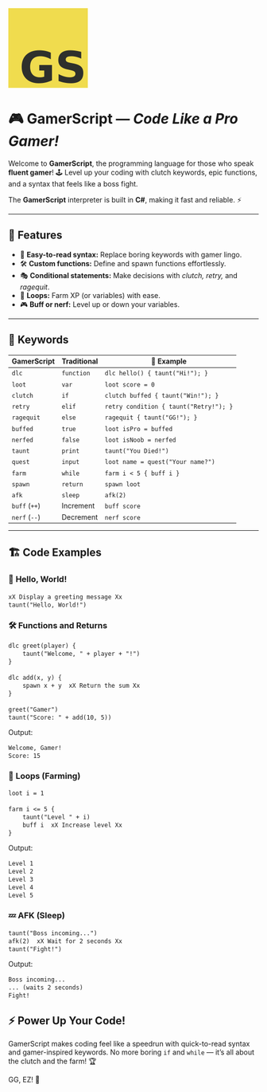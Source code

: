 ﻿<img src="logo.png" alt="GamerScript Logo" width="160" height="160">

# 🎮 **GamerScript** — *Code Like a Pro Gamer!*

Welcome to **GamerScript**, the programming language for those who speak **fluent gamer**! 🕹️ Level up your coding with clutch keywords, epic functions, and a syntax that feels like a boss fight.

The **GamerScript** interpreter is built in **C#**, making it fast and reliable. ⚡

---

## 🚀 **Features**

- 🏹 **Easy-to-read syntax:** Replace boring keywords with gamer lingo.
- 🛠 **Custom functions:** Define and spawn functions effortlessly.
- 🎭 **Conditional statements:** Make decisions with *clutch, retry,* and *ragequit*.
- 🔄 **Loops:** Farm XP (or variables) with ease.
- 🎮 **Buff or nerf:** Level up or down your variables.

---

## 📜 **Keywords**

| **GamerScript**         | **Traditional**       | 📝 **Example**                          |
|-------------------------|-----------------------|-----------------------------------------|
| `dlc`                 | `function`            | `dlc hello() { taunt("Hi!"); }`       |
| `loot`                  | `var`                 | `loot score = 0`                        |
| `clutch`                | `if`                  | `clutch buffed { taunt("Win!"); }`      |
| `retry`                 | `elif`                | `retry condition { taunt("Retry!"); }`  |
| `ragequit`              | `else`                | `ragequit { taunt("GG!"); }`            |
| `buffed`                | `true`                | `loot isPro = buffed`                   |
| `nerfed`                | `false`               | `loot isNoob = nerfed`                  |
| `taunt`                 | `print`               | `taunt("You Died!")`                    |
| `quest`                 | `input`               | `loot name = quest("Your name?")`       |
| `farm`                  | `while`               | `farm i < 5 { buff i }`                 |
| `spawn`                 | `return`              | `spawn loot`                            |
| `afk`                   | `sleep`               | `afk(2)`                                |
| `buff` (`++`)           | Increment             | `buff score`                            |
| `nerf` (`--`)           | Decrement             | `nerf score`                            |

---

## 🏗️ **Code Examples**

### 📣 **Hello, World!**
```
xX Display a greeting message Xx
taunt("Hello, World!")
```

### 🛠️ **Functions and Returns**
```
dlc greet(player) {
    taunt("Welcome, " + player + "!")
}

dlc add(x, y) {
    spawn x + y  xX Return the sum Xx
}

greet("Gamer")
taunt("Score: " + add(10, 5))
```
Output:
``` 
Welcome, Gamer!
Score: 15
```

### 🔄 **Loops (Farming)**

``` 
loot i = 1

farm i <= 5 {
    taunt("Level " + i)
    buff i  xX Increase level Xx
}
```
Output:
``` 
Level 1
Level 2
Level 3
Level 4
Level 5
```

### 💤 **AFK (Sleep)**
``` 
taunt("Boss incoming...")
afk(2)  xX Wait for 2 seconds Xx
taunt("Fight!")
```
Output:
``` 
Boss incoming...
... (waits 2 seconds)
Fight!
```

## ⚡ **Power Up Your Code!**
GamerScript makes coding feel like a speedrun with quick-to-read syntax and gamer-inspired keywords. 
No more boring `if` and `while` — it’s all about the clutch and the farm! 🏆

GG, EZ! 🎉
